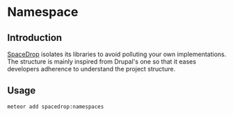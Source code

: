 # Namespace
## Introduction
[SpaceDrop](http://spacedropcms.org/) isolates its libraries to avoid
polluting your own implementations. The structure is mainly inspired from
Drupal's one so that it eases developers adherence to understand the project
structure.

## Usage
```sh
meteor add spacedrop:namespaces
```
